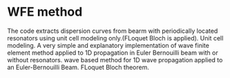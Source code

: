 # WFE method 
The code extracts dispersion curves from bearm with periodically located resonators using unit cell modeling only.(FLoquet Bloch is applied).
Unit cell modeling.
A very simple and explanatory implementation of wave finite element method applied to 1D propagation in Euler Bernouilli beam with or without resonators.
wave based method for 1D wave propagation applied to an Euler-Bernouilli Beam.
FLoquet Bloch theorem.
